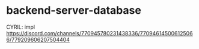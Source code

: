 # backend-server-database
CYRIL: impl https://discord.com/channels/770945780231438336/770946145006125066/779209606207504404
